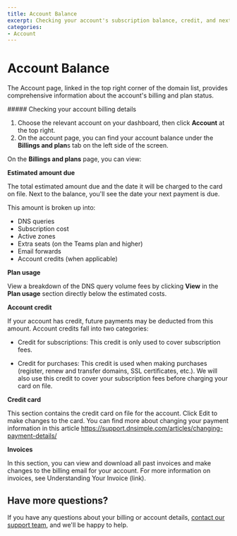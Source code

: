 ```yaml
---
title: Account Balance
excerpt: Checking your account's subscription balance, credit, and next payment due.
categories:
- Account
---
```


# Account Balance

The Account page, linked in the top right corner of the domain list, provides comprehensive information about the account's billing and plan status. 

<div class="section-steps" markdown="1">
##### Checking your account billing details

1. Choose the relevant account on your dashboard, then click **Account** at the top right.
1. On the account page, you can find your account balance under the **Billings and plan**s tab on the left side of the screen.
   
</div>

On the **Billings and plans** page, you can view: 

**Estimated amount due**

The total estimated amount due and the date it will be charged to the card on file. Next to the balance, you'll see the date your next payment is due.

This amount is broken up into:
- DNS queries 
- Subscription cost
- Active zones
- Extra seats (on the Teams plan and higher)
- Email forwards
- Account credits (when applicable)

**Plan usage**

View a breakdown of the DNS query volume fees by clicking **View** in the **Plan usage** section directly below the estimated costs. 

**Account credit**

If your account has credit, future payments may be deducted from this amount. Account credits fall into two categories:

- Credit for subscriptions: This credit is only used to cover subscription fees.

- Credit for purchases: This credit is used when making purchases (register, renew and transfer domains, SSL certificates, etc.). We will also use this credit to cover your subscription fees before charging your card on file.

**Credit card** 

This section contains the credit card on file for the account. Click Edit to make changes to the card. You can find more about changing your payment information in this article https://support.dnsimple.com/articles/changing-payment-details/

**Invoices** 

In this section, you can view and download all past invoices and make changes to the billing email for your account. For more information on invoices, see Understanding Your Invoice (link). 

## Have more questions? 

If you have any questions about your billing or account details, [contact our support team](https://dnsimple.com/contact), and we'll be happy to help.
